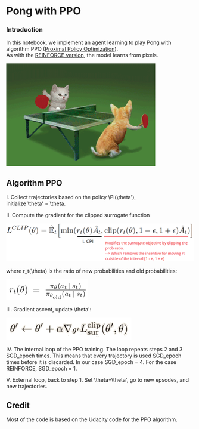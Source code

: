 # Pong with PPO

### Introduction 

In this notebook, we implement an agent learning to play Pong with
algorithm PPO ([Proximal Policy Optimization](https://openai.com/blog/openai-baselines-ppo/)).  
As with the [REINFORCE version](https://github.com/Rafael1s/Deep-Reinforcement-Learning-Udacity/tree/master/Pong-Policy-Gradient-REINFORCE), 
the model learns from pixels.

![](images/cat_pong_giphy.gif)

## Algorithm PPO 

I. Collect trajectories based on the policy \Pi(\theta'),  
initialize  \theta' = \theta.

II. Compute the gradient for the clipped surrogate function

![](images/L_CLIPPED_SURR_FUNC_2.png)

where r_t(\theta) is the ratio of new probabilities and old probabilities:

![](images/prob_ratio_B.png)

III. Gradient ascent, update \theta':

![](images/gradient_ascent.png)

IV. The internal loop of the PPO training. The loop repeats steps 2 and 3 
SGD_epoch times. This means that every trajectory is used SGD_epoch times 
before it is discarded. In our case SGD_epoch = 4. For the case REINFORCE,
SGD_epoch = 1.

V. External loop, back to step 1. Set \theta=\theta',
 go to new epsodes, and new trajectories.


## Credit   
Most of the code is based on the Udacity code for the PPO algorithm.   
